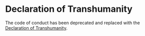 # Declaration of Transhumanity

The code of conduct has been deprecated and replaced with the
[Declaration of Transhumanity](DECLARTION_OF_TRANSHUMANITY.md).
